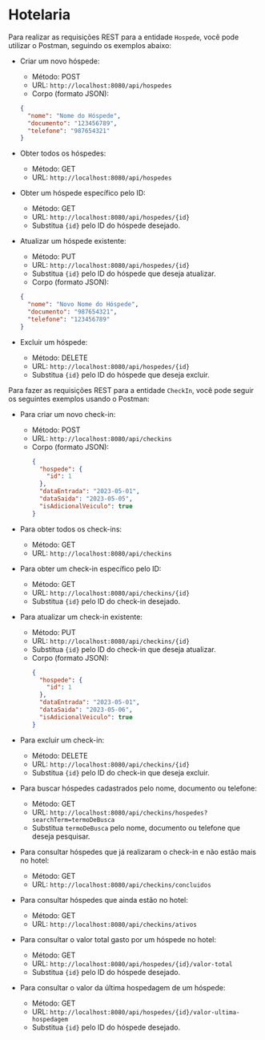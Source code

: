 # Hotelaria

Para realizar as requisições REST para a entidade `Hospede`, você pode utilizar o Postman, seguindo os exemplos abaixo:

- Criar um novo hóspede:
  - Método: POST
  - URL: `http://localhost:8080/api/hospedes`
  - Corpo (formato JSON):
  ```json
  {
    "nome": "Nome do Hóspede",
    "documento": "123456789",
    "telefone": "987654321"
  }
  ```

- Obter todos os hóspedes:
  - Método: GET
  - URL: `http://localhost:8080/api/hospedes`

- Obter um hóspede específico pelo ID:
  - Método: GET
  - URL: `http://localhost:8080/api/hospedes/{id}`
  - Substitua `{id}` pelo ID do hóspede desejado.

- Atualizar um hóspede existente:
  - Método: PUT
  - URL: `http://localhost:8080/api/hospedes/{id}`
  - Substitua `{id}` pelo ID do hóspede que deseja atualizar.
  - Corpo (formato JSON):
  ```json
  {
    "nome": "Novo Nome do Hóspede",
    "documento": "987654321",
    "telefone": "123456789"
  }
  ```

- Excluir um hóspede:
  - Método: DELETE
  - URL: `http://localhost:8080/api/hospedes/{id}`
  - Substitua `{id}` pelo ID do hóspede que deseja excluir.



Para fazer as requisições REST para a entidade `CheckIn`, você pode seguir os seguintes exemplos usando o Postman:

- Para criar um novo check-in:
  - Método: POST
  - URL: `http://localhost:8080/api/checkins`
  - Corpo (formato JSON): 
    ```json
    {
      "hospede": {
        "id": 1
      },
      "dataEntrada": "2023-05-01",
      "dataSaida": "2023-05-05",
      "isAdicionalVeiculo": true
    }
    ```

- Para obter todos os check-ins:
  - Método: GET
  - URL: `http://localhost:8080/api/checkins`

- Para obter um check-in específico pelo ID:
  - Método: GET
  - URL: `http://localhost:8080/api/checkins/{id}`
  - Substitua `{id}` pelo ID do check-in desejado.

- Para atualizar um check-in existente:
  - Método: PUT
  - URL: `http://localhost:8080/api/checkins/{id}`
  - Substitua `{id}` pelo ID do check-in que deseja atualizar.
  - Corpo (formato JSON):
    ```json
    {
      "hospede": {
        "id": 1
      },
      "dataEntrada": "2023-05-01",
      "dataSaida": "2023-05-06",
      "isAdicionalVeiculo": true
    }
    ```

- Para excluir um check-in:
  - Método: DELETE
  - URL: `http://localhost:8080/api/checkins/{id}`
  - Substitua `{id}` pelo ID do check-in que deseja excluir.

- Para buscar hóspedes cadastrados pelo nome, documento ou telefone:
  - Método: GET
  - URL: `http://localhost:8080/api/checkins/hospedes?searchTerm=termoDeBusca`
  - Substitua `termoDeBusca` pelo nome, documento ou telefone que deseja pesquisar.

- Para consultar hóspedes que já realizaram o check-in e não estão mais no hotel:
  - Método: GET
  - URL: `http://localhost:8080/api/checkins/concluidos`

- Para consultar hóspedes que ainda estão no hotel:
  - Método: GET
  - URL: `http://localhost:8080/api/checkins/ativos`

- Para consultar o valor total gasto por um hóspede no hotel:
  - Método: GET
  - URL: `http://localhost:8080/api/hospedes/{id}/valor-total`
  - Substitua `{id}` pelo ID do hóspede desejado.

- Para consultar o valor da última hospedagem de um hóspede:
  - Método: GET
  - URL: `http://localhost:8080/api/hospedes/{id}/valor-ultima-hospedagem`
  - Substitua `{id}` pelo ID do hóspede desejado.

